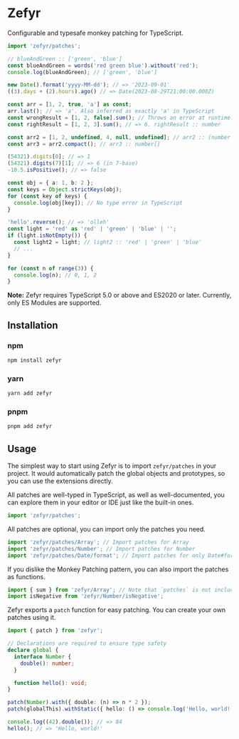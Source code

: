 # Zefyr

Configurable and typesafe monkey patching for TypeScript.

```typescript
import 'zefyr/patches';

// blueAndGreen :: ['green', 'blue']
const blueAndGreen = words('red green blue').without('red');
console.log(blueAndGreen); // ['green', 'blue']

new Date().format('yyyy-MM-dd'); // => '2023-09-01'
((3).days + (2).hours).ago() // => Date(2023-08-29T21:00:00.000Z)

const arr = [1, 2, true, 'a'] as const;
arr.last(); // => 'a'. Also inferred as exactly 'a' in TypeScript
const wrongResult = [1, 2, false].sum(); // Throws an error at runtime. wrongResult :: never
const rightResult = [1, 2, 3].sum(); // => 6. rightResult :: number

const arr2 = [1, 2, undefined, 4, null, undefined]; // arr2 :: (number | null | undefined)[]
const arr3 = arr2.compact(); // arr3 :: number[]

(54321).digits[0]; // => 1
(54321).digits(7)[1]; // => 6 (in 7-base)
-10.5.isPositive(); // => false

const obj = { a: 1, b: 2 };
const keys = Object.strictKeys(obj);
for (const key of keys) {
  console.log(obj[key]); // No type error in TypeScript
}

'hello'.reverse(); // => 'olleh'
const light = 'red' as 'red' | 'green' | 'blue' | '';
if (light.isNotEmpty()) {
  const light2 = light; // light2 :: 'red' | 'green' | 'blue'
  // ...
}

for (const n of range(3)) {
  console.log(n); // 0, 1, 2
}
```

**Note:** Zefyr requires TypeScript 5.0 or above and ES2020 or later. Currently, only ES Modules are supported.

## Installation

### npm

```bash
npm install zefyr
```

### yarn

```bash
yarn add zefyr
```

### pnpm

```bash
pnpm add zefyr
```

## Usage

The simplest way to start using Zefyr is to import `zefyr/patches` in your project. It would automatically patch the global objects and prototypes, so you can use the extensions directly.

All patches are well-typed in TypeScript, as well as well-documented, you can explore them in your editor or IDE just like the built-in ones.

```typescript
import 'zefyr/patches';
```

All patches are optional, you can import only the patches you need.

```typescript
import 'zefyr/patches/Array'; // Import patches for Array
import 'zefyr/patches/Number'; // Import patches for Number
import 'zefyr/patches/Date/format'; // Import patches for only Date#format
```

If you dislike the Monkey Patching pattern, you can also import the patches as functions.

```typescript
import { sum } from 'zefyr/Array'; // Note that `patches` is not included in the path
import isNegative from 'zefyr/Number/isNegative';
```

Zefyr exports a `patch` function for easy patching. You can create your own patches using it.

```typescript
import { patch } from 'zefyr';

// Declarations are required to ensure type safety
declare global {
  interface Number {
    double(): number;
  }

  function hello(): void;
}

patch(Number).with({ double: (n) => n * 2 });
patch(globalThis).withStatic({ hello: () => console.log('Hello, world!') });

console.log((42).double()); // => 84
hello(); // => 'Hello, world!'
```
